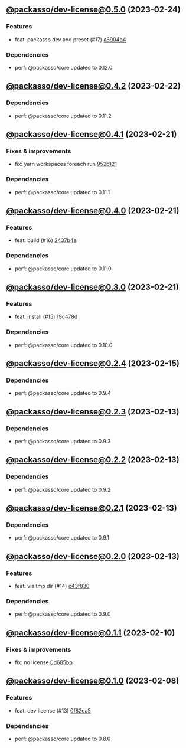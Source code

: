 ## [@packasso/dev-license@0.5.0](https://github.com/qiwi/packasso/compare/2023.2.22-packasso.dev-license.0.4.2-f0...2023.2.24-packasso.dev-license.0.5.0-f0) (2023-02-24)

### Features
* feat: packasso dev and preset (#17) [a8904b4](https://github.com/qiwi/packasso/commit/a8904b481020e6ca9a00a4b4c23b917fe5b92012)

### Dependencies
* perf: @packasso/core updated to 0.12.0

## [@packasso/dev-license@0.4.2](https://github.com/qiwi/packasso/compare/2023.2.21-packasso.dev-license.0.4.1-f0...2023.2.22-packasso.dev-license.0.4.2-f0) (2023-02-22)

### Dependencies
* perf: @packasso/core updated to 0.11.2

## [@packasso/dev-license@0.4.1](https://github.com/qiwi/packasso/compare/2023.2.21-packasso.dev-license.0.4.0-f0...2023.2.21-packasso.dev-license.0.4.1-f0) (2023-02-21)

### Fixes & improvements
* fix: yarn workspaces foreach run [952b121](https://github.com/qiwi/packasso/commit/952b121e5805963e691057832addf434c548fb72)

### Dependencies
* perf: @packasso/core updated to 0.11.1

## [@packasso/dev-license@0.4.0](https://github.com/qiwi/packasso/compare/2023.2.21-packasso.dev-license.0.3.0-f0...2023.2.21-packasso.dev-license.0.4.0-f0) (2023-02-21)

### Features
* feat: build (#16) [2437b4e](https://github.com/qiwi/packasso/commit/2437b4e5d325f104c642e1f383a73fa7ad21551b)

### Dependencies
* perf: @packasso/core updated to 0.11.0

## [@packasso/dev-license@0.3.0](https://github.com/qiwi/packasso/compare/2023.2.15-packasso.dev-license.0.2.4-f0...2023.2.21-packasso.dev-license.0.3.0-f0) (2023-02-21)

### Features
* feat: install (#15) [19c478d](https://github.com/qiwi/packasso/commit/19c478d82826dc83c47ded18ac6f21bd22d688df)

### Dependencies
* perf: @packasso/core updated to 0.10.0

## [@packasso/dev-license@0.2.4](https://github.com/qiwi/packasso/compare/2023.2.13-packasso.dev-license.0.2.3-f0...2023.2.15-packasso.dev-license.0.2.4-f0) (2023-02-15)

### Dependencies
* perf: @packasso/core updated to 0.9.4

## [@packasso/dev-license@0.2.3](https://github.com/qiwi/packasso/compare/2023.2.13-packasso.dev-license.0.2.2-f0...2023.2.13-packasso.dev-license.0.2.3-f0) (2023-02-13)

### Dependencies
* perf: @packasso/core updated to 0.9.3

## [@packasso/dev-license@0.2.2](https://github.com/qiwi/packasso/compare/2023.2.13-packasso.dev-license.0.2.1-f0...2023.2.13-packasso.dev-license.0.2.2-f0) (2023-02-13)

### Dependencies
* perf: @packasso/core updated to 0.9.2

## [@packasso/dev-license@0.2.1](https://github.com/qiwi/packasso/compare/2023.2.13-packasso.dev-license.0.2.0-f0...2023.2.13-packasso.dev-license.0.2.1-f0) (2023-02-13)

### Dependencies
* perf: @packasso/core updated to 0.9.1

## [@packasso/dev-license@0.2.0](https://github.com/qiwi/packasso/compare/2023.2.10-packasso.dev-license.0.1.1-f0...2023.2.13-packasso.dev-license.0.2.0-f0) (2023-02-13)

### Features
* feat: via tmp dir (#14) [c43f830](https://github.com/qiwi/packasso/commit/c43f830df7c182f4b06a82e5f631fd0852d3adbd)

### Dependencies
* perf: @packasso/core updated to 0.9.0

## [@packasso/dev-license@0.1.1](https://github.com/qiwi/packasso/compare/2023.2.8-packasso.dev-license.0.1.0-f0...2023.2.10-packasso.dev-license.0.1.1-f0) (2023-02-10)

### Fixes & improvements
* fix: no license [0d685bb](https://github.com/qiwi/packasso/commit/0d685bbab60bbf07e9a365e7490433cbd3d12aa3)

## [@packasso/dev-license@0.1.0](https://github.com/qiwi/packasso/compare/undefined...2023.2.8-packasso.dev-license.0.1.0-f0) (2023-02-08)

### Features
* feat: dev license (#13) [0f82ca5](https://github.com/qiwi/packasso/commit/0f82ca5b27772ab35e823c2e01f25794102675dc)

### Dependencies
* perf: @packasso/core updated to 0.8.0
